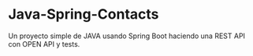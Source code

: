 # Java-Spring-Contacts

Un proyecto simple de JAVA usando Spring Boot haciendo una REST API con OPEN API y tests.
